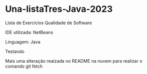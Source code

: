 # Una-listaTres-Java-2023

Lista de Exercícios Qualidade de Software 

IDE utilizada: NetBeans

Linguagem: Java

Testando

Mais uma alteração reaizada no README na nuvem para realizar o comando git fetch
